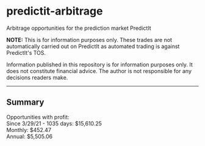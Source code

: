 # predictit-arbitrage

Arbitrage opportunities for the prediction market PredictIt

**NOTE:** This is for information purposes only. These trades are not automatically carried out on PredictIt as automated trading is against PredictIt's TOS.

Information published in this repository is for information purposes only. It does not constitute financial advice. The author is not responsible for any decisions readers make.

---

## Summary

Opportunities with profit:  
Since 3/29/21 - 1035 days: $15,610.25  
Monthly: $452.47  
Annual: $5,505.06